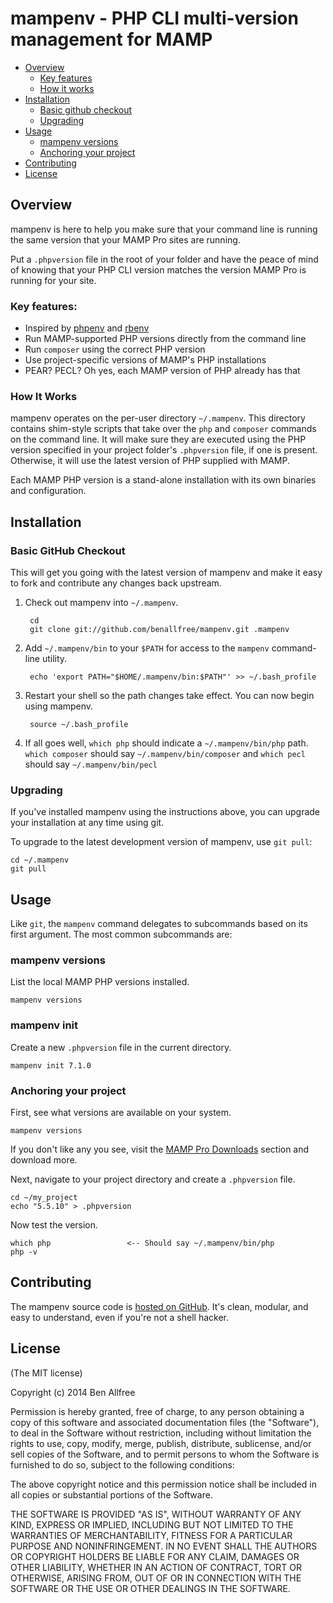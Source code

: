 # mampenv - PHP CLI multi-version management for MAMP

* [Overview](#Overivew)
  * [Key features](#key-features)
  * [How it works](#how-it-works)
* [Installation](#installation)
  * [Basic github checkout](#basic-github-checkout) 
  * [Upgrading](#upgrading)
* [Usage](#usage)
  * [mampenv versions](#mampenv-versions)
  * [Anchoring your project](#anchoring-your-project)
* [Contributing](#contributing)
* [License](#license)

## Overview

mampenv is here to help you make sure that your command line is running the same
version that your MAMP Pro sites are running.

Put a `.phpversion` file in the root of your folder and have the peace
of mind of knowing that your PHP CLI version matches the version
MAMP Pro is running for your site.

### Key features:

 * Inspired by [phpenv](https://github.com/phpenv/phpenv) and [rbenv](https://github.com/sstephenson/rbenv) 
 * Run MAMP-supported PHP versions directly from the command line
 * Run `composer` using the correct PHP version
 * Use project-specific versions of MAMP's PHP installations
 * PEAR? PECL? Oh yes, each MAMP version of PHP already has that

### How It Works

mampenv operates on the per-user directory `~/.mampenv`. This directory
contains shim-style scripts that take over the `php` and `composer` commands
on the command line. It will make sure they are executed using the PHP version
specified in your project folder's `.phpversion` file, if one is present. Otherwise,
it will use the latest version of PHP supplied with MAMP.

Each MAMP PHP version is a stand-alone installation with its own binaries and configuration.

## Installation

### Basic GitHub Checkout

This will get you going with the latest version of mampenv and make it
easy to fork and contribute any changes back upstream.

1. Check out mampenv into `~/.mampenv`.

        cd
        git clone git://github.com/benallfree/mampenv.git .mampenv

2. Add `~/.mampenv/bin` to your `$PATH` for access to the `mampenv` command-line utility.

        echo 'export PATH="$HOME/.mampenv/bin:$PATH"' >> ~/.bash_profile

4. Restart your shell so the path changes take effect. You can now begin using mampenv.

        source ~/.bash_profile

5. If all goes well, `which php` should indicate a `~/.mampenv/bin/php` path. `which composer` should say `~/.mampenv/bin/composer` and `which pecl` should say `~/.mampenv/bin/pecl`

### Upgrading

If you've installed mampenv using the instructions above, you can
upgrade your installation at any time using git.

To upgrade to the latest development version of mampenv, use `git pull`:

    cd ~/.mampenv
    git pull

## Usage

Like `git`, the `mampenv` command delegates to subcommands based on its
first argument. The most common subcommands are:

### mampenv versions

List the local MAMP PHP versions installed.

    mampenv versions

### mampenv init

Create a new `.phpversion` file in the current directory.

    mampenv init 7.1.0

### Anchoring your project

First, see what versions are available on your system. 

    mampenv versions

If you don't like any you see, visit the [MAMP Pro Downloads](http://www.mamp.info/en/downloads/) section and download more.

Next, navigate to your project directory and create a `.phpversion` file.

    cd ~/my_project
    echo "5.5.10" > .phpversion

Now test the version.

    which php                 <-- Should say ~/.mampenv/bin/php
    php -v

## Contributing

The mampenv source code is [hosted on
GitHub](https://github.com/benallfree/mampenv). It's clean, modular,
and easy to understand, even if you're not a
shell hacker.

## License

(The MIT license)

Copyright (c) 2014 Ben Allfree

Permission is hereby granted, free of charge, to any person obtaining
a copy of this software and associated documentation files (the
"Software"), to deal in the Software without restriction, including
without limitation the rights to use, copy, modify, merge, publish,
distribute, sublicense, and/or sell copies of the Software, and to
permit persons to whom the Software is furnished to do so, subject to
the following conditions:

The above copyright notice and this permission notice shall be
included in all copies or substantial portions of the Software.

THE SOFTWARE IS PROVIDED "AS IS", WITHOUT WARRANTY OF ANY KIND,
EXPRESS OR IMPLIED, INCLUDING BUT NOT LIMITED TO THE WARRANTIES OF
MERCHANTABILITY, FITNESS FOR A PARTICULAR PURPOSE AND
NONINFRINGEMENT. IN NO EVENT SHALL THE AUTHORS OR COPYRIGHT HOLDERS BE
LIABLE FOR ANY CLAIM, DAMAGES OR OTHER LIABILITY, WHETHER IN AN ACTION
OF CONTRACT, TORT OR OTHERWISE, ARISING FROM, OUT OF OR IN CONNECTION
WITH THE SOFTWARE OR THE USE OR OTHER DEALINGS IN THE SOFTWARE.
